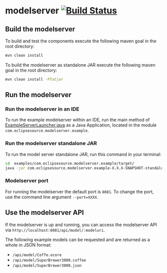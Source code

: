 # modelserver [![Build Status](https://travis-ci.org/eclipsesource/modelserver.svg?branch=master)](https://travis-ci.org/eclipsesource/modelserver)
## Build the modelserver
To build and test the components execute the following maven goal in the root directory:
```bash
mvn clean install
```
To build the modelserver as standalone JAR execute the following maven goal in the root directory:
```bash
mvn clean install -Pfatjar
```


## Run the modelserver
### Run the modelserver in an IDE
To run the example modelserver within an IDE, run the main method of [ExampleServerLauncher.java](https://github.com/eclipsesource/modelserver/blob/master/examples/com.eclipsesource.modelserver.example/src/main/java/com/eclipsesource/modelserver/example/ExampleServerLauncher.java) as a Java Application, located in the module `com.eclipsesource.modelserver.example`.


### Run the modelserver standalone JAR
To run the model server standalone JAR, run this command in your terminal:
```bash
cd  examples/com.eclipsesource.modelserver.example/target/
java -jar com.eclipsesource.modelserver.example-X.X.X-SNAPSHOT-standalone.jar
```

### Modelserver port
For running the modelserver the default port is `8081`.
To change the port, use the command line argument `--port=XXXX`.

## Use the modelserver API
If the modelserver is up and running, you can access the modelserver API via `http://localhost:8081/api/model/:modeluri`.

The following example models can be requested and are returned as a whole in JSON format:
 - `/api/model/Coffe.ecore`
 - `/api/model/SuperBrewer3000.coffee`
 - `/api/model/SuperBrewer3000.json`